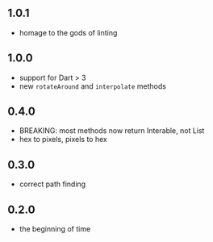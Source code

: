 ## 1.0.1

* homage to the gods of linting

## 1.0.0

* support for Dart > 3
* new `rotateAround` and `interpolate` methods

## 0.4.0

* BREAKING: most methods now return Interable, not List
* hex to pixels, pixels to hex

## 0.3.0

* correct path finding

## 0.2.0

* the beginning of time
